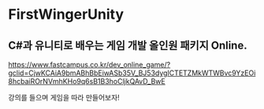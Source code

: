 # FirstWingerUnity

## C#과 유니티로 배우는 게임 개발 올인원 패키지 Online.
https://www.fastcampus.co.kr/dev_online_game/?gclid=CjwKCAiA9bmABhBbEiwASb35V_BJ53dygICTETZMkWTWBvc9YzEOi8hcbaiROrNVmhKHo9q6sB1B3hoCljkQAvD_BwE
<br>

강의를 들으며 게임을 따라 만들어보자!
